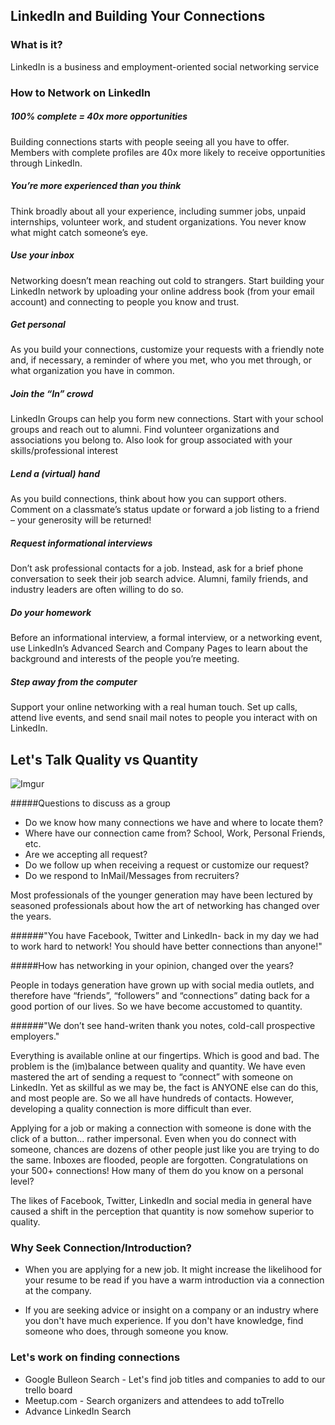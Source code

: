 ## LinkedIn and Building Your Connections
### What is it? 
LinkedIn is a business and employment-oriented social networking service

### How to Network on LinkedIn
##### 100% complete = 40x more opportunities
Building connections starts with people seeing all you have to offer. Members with complete profiles are 40x more likely to receive opportunities through LinkedIn.

##### You’re more experienced than you think
Think broadly about all your experience, including summer jobs, unpaid internships, volunteer work, and student organizations. You never know what might catch someone’s eye.

##### Use your inbox
Networking doesn’t mean reaching out cold to strangers. Start building your LinkedIn network by uploading your online address book (from your email account) and connecting to people you know and trust.

##### Get personal
As you build your connections, customize your requests with a friendly note and, if necessary, a reminder of where you met, who you met through, or what organization you have in common.

##### Join the “In” crowd
LinkedIn Groups can help you form new connections. Start with your school groups and reach out to alumni. Find volunteer organizations and associations you belong to. Also look for group associated with your skills/professional interest

##### Lend a (virtual) hand
As you build connections, think about how you can support others. Comment on a classmate’s status update or forward a job listing to a friend – your generosity will be returned!

##### Request informational interviews
Don’t ask professional contacts for a job. Instead, ask for a brief phone conversation to seek their job search advice. Alumni, family friends, and industry leaders are often willing to do so.

##### Do your homework
Before an informational interview, a formal interview, or a networking
event, use LinkedIn’s Advanced Search and Company Pages to learn about the background and interests of the people you’re meeting. 

##### Step away from the computer
Support your online networking with a real human touch. Set up calls,
attend live events, and send snail mail notes to people you interact
with on LinkedIn.

## Let's Talk Quality vs Quantity
![Imgur](https://i.imgur.com/p4kS51f.jpg)

#####Questions to discuss as a group

* Do we know how many connections we have and where to locate them?
* Where have our connection came from? School, Work, Personal Friends, etc.
* Are we accepting all request?
* Do we follow up when receiving a request or customize our request?
* Do we respond to InMail/Messages from recruiters?

Most professionals of the younger generation may have been lectured by  seasoned professionals about how the art of networking has changed over the years.

######"You have Facebook, Twitter and LinkedIn- back in my day we had to work hard to network! You should have better connections than anyone!"

#####How has networking in your opinion, changed over the years?

People in todays generation have grown up with social media outlets, and therefore have “friends”, “followers” and “connections” dating back for a good portion of our lives. So we have become accustomed to quantity.

######"We don’t see hand-writen thank you notes, cold-call prospective employers."

Everything is available online at our fingertips. Which is good and bad. The problem is the (im)balance between quality and quantity.
We have even mastered the art of sending a request to “connect” with someone on LinkedIn. Yet as skillful as we may be, the fact is ANYONE else can do this, and most people are. So we all have hundreds of contacts. However, developing a quality connection is more difficult than ever.

Applying for a job or making a connection with someone is done with the click of a button... rather impersonal. Even when you do connect with someone, chances are dozens of other people just like you are trying to do the same. Inboxes are flooded, people are forgotten. Congratulations on your 500+ connections! How many of them do you know on a personal level?

The likes of Facebook, Twitter, LinkedIn and social media in general have caused a shift in the perception that quantity is now somehow superior to quality.

### Why Seek Connection/Introduction?

* When you are applying for a new job. It might increase the likelihood for your resume to be read if you have a warm introduction via a connection at the company.

* If you are seeking advice or insight on a company or an industry where you don't have much experience. If you don't have knowledge, find someone who does, through someone you know.

### Let's work on finding connections
* Google Bulleon Search - Let's find job titles and companies to add to our trello board
* Meetup.com - Search organizers and attendees to add toTrello
* Advance LinkedIn Search
